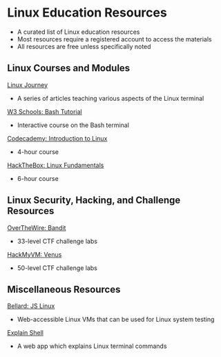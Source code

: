 # Linux Education Resources
* A curated list of Linux education resources
* Most resources require a registered account to access the materials
* All resources are free unless specifically noted
## Linux Courses and Modules
[Linux Journey](https://linuxjourney.com/)
* A series of articles teaching various aspects of the Linux terminal

[W3 Schools: Bash Tutorial](https://www.w3schools.com/bash/index.php)
* Interactive course on the Bash terminal

[Codecademy: Introduction to Linux](https://www.codecademy.com/courses/introduction-to-linux/)
* 4-hour course

[HackTheBox: Linux Fundamentals](https://academy.hackthebox.com/module/details/18)
* 6-hour course
## Linux Security, Hacking, and Challenge Resources
[OverTheWire: Bandit](https://overthewire.org/wargames/bandit/)
* 33-level CTF challenge labs

[HackMyVM: Venus](https://hackmyvm.eu/venus/)
* 50-level CTF challenge labs
## Miscellaneous Resources
[Bellard: JS Linux](https://bellard.org/jslinux/)
* Web-accessible Linux VMs that can be used for Linux system testing

[Explain Shell](https://explainshell.com/)
* A web app which explains Linux terminal commands
